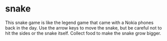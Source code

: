 # snake

This snake game is like the legend game that came with a Nokia phones back in the day.
Use the arrow keys to move the snake, but be careful not to hit the sides or the snake itself.
Collect food to make the snake grow bigger.
